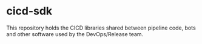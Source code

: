 # cicd-sdk

This repository holds the CICD libraries shared between pipeline code, 
bots and other software used by the DevOps/Release team.


